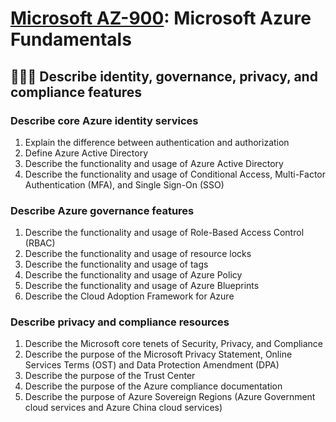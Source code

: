 # [Microsoft AZ-900](az-900-index.md): Microsoft Azure Fundamentals

## 🧑‍🤝‍🧑 Describe identity, governance, privacy, and compliance features

### Describe core Azure identity services
1. Explain the difference between authentication and authorization
2. Define Azure Active Directory
3. Describe the functionality and usage of Azure Active Directory
4. Describe the functionality and usage of Conditional Access, Multi-Factor Authentication (MFA), and Single Sign-On (SSO)

### Describe Azure governance features
1. Describe the functionality and usage of Role-Based Access Control (RBAC)
2. Describe the functionality and usage of resource locks
3. Describe the functionality and usage of tags
4. Describe the functionality and usage of Azure Policy
5. Describe the functionality and usage of Azure Blueprints
6. Describe the Cloud Adoption Framework for Azure

### Describe privacy and compliance resources
1. Describe the Microsoft core tenets of Security, Privacy, and Compliance
2. Describe the purpose of the Microsoft Privacy Statement, Online Services Terms (OST) and Data Protection Amendment (DPA)
3. Describe the purpose of the Trust Center
4. Describe the purpose of the Azure compliance documentation
5. Describe the purpose of Azure Sovereign Regions (Azure Government cloud services and Azure China cloud services)
